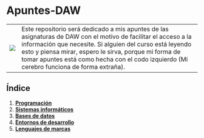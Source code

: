 # Apuntes-DAW

<div align=center>
  <table>
    <tr>
      <td><img src="https://steamuserimages-a.akamaihd.net/ugc/937214408388646993/4CCC1B4F19380BB595C9FE61DBCA86B6CE112092/?imw=5000&imh=5000&ima=fit&impolicy=Letterbox&imcolor=%23000000&letterbox=false"/></td>
      <td>Este repositorio será dedicado a mis apuntes de las asignaturas de DAW con el motivo de facilitar el acceso a la información que necesite. 
Si alguien del curso está leyendo esto y piensa mirar, espero le sirva, porque mi forma de tomar apuntes está como hecha con el codo izquierdo (Mi cerebro funciona de forma extraña).</td>
    </tr>
  </table>
</div>

<div align=justify>

## Índice
  1. [__Programación__](PRO/README.md)
  2. [__Sistemas informáticos__](SSF/README.md)
  3. [__Bases de datos__](BAE/README.md)
  4. [__Entornos de desarrollo__](ETS/README.md)
  5. [__Lenguajes de marcas__](LND/README.md)
     
</div>
